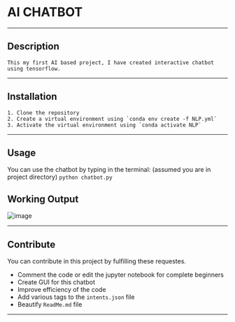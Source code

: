 # AI CHATBOT

---
## Description
    This my first AI based project, I have created interactive chatbot using tensorflow.
---
## Installation
    1. Clone the repository
    2. Create a virtual environment using `conda env create -f NLP.yml`
    3. Activate the virtual environment using `conda activate NLP`
---
## Usage
You can use the chatbot by typing in the terminal:  (assumed you are in project directory)
    ```
    python chatbot.py
    ```
## Working Output
   ![image](https://user-images.githubusercontent.com/76954940/147852126-37e68396-ec88-4ebe-92b9-1aa56cc2e680.png)
    
---
## Contribute
<p> You can contribute in this project by fulfilling these requestes.

- Comment the code or edit the jupyter notebook for complete beginners 
- Create GUI for this chatbot
- Improve efficiency of the code
- Add various tags to the `intents.json` file
- Beautify `ReadMe.md` file
---
